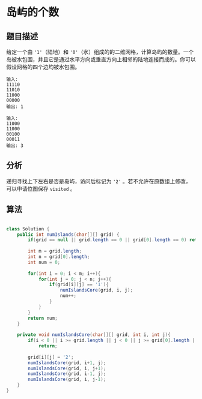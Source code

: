 # 岛屿的个数

## 题目描述

给定一个由 `'1'`（陆地）和 `'0'`（水）组成的的二维网格，计算岛屿的数量。一个岛被水包围，并且它是通过水平方向或垂直方向上相邻的陆地连接而成的。你可以假设网格的四个边均被水包围。

```
输入:
11110
11010
11000
00000
输出: 1

输入:
11000
11000
00100
00011
输出: 3
```

## 分析

递归寻找上下左右是否是岛屿，访问后标记为 `'2'` 。若不允许在原数组上修改，可以申请位图保存 `visited` 。

## 算法

```java

class Solution {
    public int numIslands(char[][] grid) {
        if(grid == null || grid.length == 0 || grid[0].length == 0) return 0;
        
        int m = grid.length;
        int n = grid[0].length;
        int num = 0;
        
        for(int i = 0; i < m; i++){
            for(int j = 0; j < n; j++){
                if(grid[i][j] == '1'){
                    numIslandsCore(grid, i, j);
                    num++;
                }
            }
        }
        return num;
    }
    
    private void numIslandsCore(char[][] grid, int i, int j){
        if(i < 0 || i >= grid.length || j < 0 || j >= grid[0].length || grid[i][j] != '1')
            return;
        
        grid[i][j] = '2';
        numIslandsCore(grid, i+1, j);
        numIslandsCore(grid, i, j+1);
        numIslandsCore(grid, i-1, j);
        numIslandsCore(grid, i, j-1);
    }
}
```